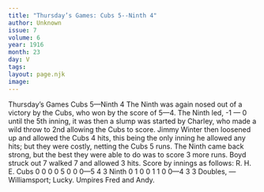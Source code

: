 ```yaml
---
title: "Thursday’s Games: Cubs 5--Ninth 4"
author: Unknown
issue: 7
volume: 6
year: 1916
month: 23
day: V
tags:
layout: page.njk
image:
---
```

Thursday’s Games    Cubs 5—Ninth 4      The Ninth was again nosed out of a victory by the Cubs, who won by the score of 5—4.    The Ninth led, -1 — 0 until the 5th inning, it was then a slump was started by Charley, who made a wild throw to 2nd allowing the Cubs to score. Jimmy Winter then loosened up and allowed the Cubs 4 hits, this being the only inning he allowed any hits; but they were costly, netting the Cubs 5 runs.   The Ninth came back strong, but the best they were able to do was to score 3 more runs.   Boyd struck out 7 walked 7 and allowed 3 hits.    Score by innings as follows:   R. H. E. Cubs 0 0 0 0 5 0 0 0—5 4 3 Ninth 0 1 0 0 1 1 0 0—4 3 3    Doubles, —Williamsport; Lucky.   Umpires Fred and Andy.   




